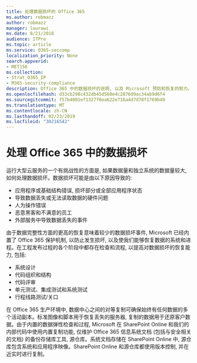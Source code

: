 ```yaml
---
title: 处理数据损坏的 Office 365
ms.author: robmazz
author: robmazz
manager: laurawi
ms.date: 8/21/2018
audience: ITPro
ms.topic: article
ms.service: O365-seccomp
localization_priority: None
search.appverid:
- MET150
ms.collection:
- Strat_O365_IP
- M365-security-compliance
description: Office 365 中的数据损坏的说明, 以及 Microsoft 预防和恢复的努力。
ms.openlocfilehash: d33cb298c432db45d560e4c2876d9ac34ab9d6f4
ms.sourcegitcommit: f57b4001ef1327f0ea622e716a4d7d78f1769b49
ms.translationtype: MT
ms.contentlocale: zh-CN
ms.lasthandoff: 02/23/2019
ms.locfileid: "30216542"
---
```

# <a name="dealing-with-data-corruption-in-office-365"></a>处理 Office 365 中的数据损坏

运行大型云服务的一个有挑战性的方面是, 如果数据量和独立系统的数据量较大, 如何处理数据损坏。数据损坏可能是由以下原因导致的:
- 应用程序或基础结构错误, 损坏部分或全部应用程序状态 
- 导致数据丢失或无法读取数据的硬件问题 
- 人为操作错误 
- 恶意黑客和不满意的员工 
- 外部服务中导致数据丢失的事件 

由于数据完整性方面的更高的恢复意味着较少的数据损坏事件, Microsoft 已经内置了 Office 365 保护机制, 以防止发生损坏, 以及使我们能够恢复数据的系统和进程。在工程发布过程的各个阶段中都存在检查和流程, 以提高对数据损坏的恢复能力, 包括:
- 系统设计
- 代码组织和结构 
- 代码评审 
- 单元测试、集成测试和系统测试
- 行程线路测试/关口 

在 Office 365 生产环境中, 数据中心之间的对等复制可确保始终有任何数据的多个活动副本。标准图像和脚本用于恢复丢失的服务器, 复制的数据用于还原客户数据。由于内置的数据弹性检查和过程, Microsoft 在 SharePoint Online 和我们的内部代码中使用内置复制功能, 仅维护 Office 365 信息系统文档 (包括与安全相关的文档) 的备份存储库工具, 源仓库。系统文档存储在 SharePoint Online 中, 源仓库包含系统和应用程序映像。SharePoint Online 和源仓库都使用版本控制, 并在近实时进行复制。 